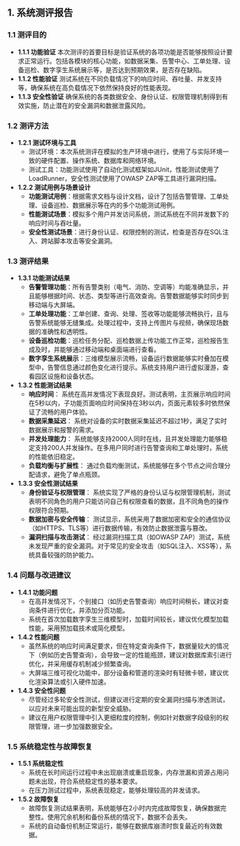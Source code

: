 ## 1. 系统测评报告

### 1.1 测评目的

- **1.1.1 功能验证**
  本次测评的首要目标是验证系统的各项功能是否能够按照设计要求正常运行。包括各模块的核心功能，如数据采集、告警中心、工单处理、设备巡检、数字孪生系统展示等，是否达到预期效果，是否存在缺陷。
- **1.1.2 性能验证**
  测试系统在不同负载情况下的响应时间、吞吐量、并发支持等，确保系统在高负载情况下依然保持良好的性能表现。
- **1.1.3 安全性验证**
  确保系统的各类数据安全、身份认证、权限管理机制得到有效实施，防止潜在的安全漏洞和数据泄露风险。

### 1.2 测评方法

- **1.2.1 测试环境与工具**
  - 测试环境：本次系统测评在模拟的生产环境中进行，使用了与实际环境一致的硬件配置、操作系统、数据库和网络环境。
  - 测试工具：功能测试使用了自动化测试框架如JUnit，性能测试使用了LoadRunner，安全性测试使用了OWASP ZAP等工具进行漏洞扫描。
- **1.2.2 测试用例与场景设计**
  - **功能测试用例**：根据需求文档与设计文档，设计了包括告警管理、工单处理、设备巡检、数据展示等在内的多个功能测试用例。
  - **性能测试场景**：模拟多个用户并发访问系统，测试系统在不同并发数下的响应时间与吞吐量。
  - **安全性测试场景**：进行身份认证、权限控制的测试，检查是否存在SQL注入、跨站脚本攻击等安全漏洞。

### 1.3 测评结果

- **1.3.1 功能测试结果**
  - **告警管理功能**：所有告警类别（电气、消防、空调等）均能准确显示，并且能够根据时间、状态、类型等进行高效查询。告警数据能够实时同步到移动端与大屏端。
  - **工单处理功能**：工单创建、查询、处理、签收等功能能够流畅执行，且与告警系统能够无缝集成。处理过程中，支持上传图片与视频，确保现场数据的准确性和透明性。
  - **设备巡检功能**：巡检任务分配、巡检数据上传功能工作正常，巡检报告生成及时，并能够通过移动端和桌面端进行查看。
  - **数字孪生系统展示**：三维模型展示流畅，设备运行数据能够实时叠加在模型中，告警信息通过颜色变化进行提示。系统支持用户进行虚拟漫游，查看园区设施和设备状态。
- **1.3.2 性能测试结果**
  - **响应时间**：
    系统在高并发情况下表现良好。测试表明，主页展示响应时间在5秒以内，子功能页面响应时间保持在3秒以内，页面元素较多时依然保证了流畅的用户体验。
  - **数据采集延迟**：
    系统对设备的实时数据采集延迟不超过1秒，满足了实时数据展示和报警的需求。
  - **并发处理能力**：
    系统能够支持2000人同时在线，且并发处理能力能够稳定支持200人并发操作。在多用户同时进行告警查询和工单处理时，系统的性能依旧稳定。
  - **负载均衡与扩展性**：
    通过负载均衡测试，系统能够在多个节点之间合理分配请求，避免了单点瓶颈。
- **1.3.3 安全性测试结果**
  - **身份验证与权限管理**：
    系统实现了严格的身份认证与权限管理机制，测试表明不同角色的用户只能访问自己有权限查看的数据，且不同角色的操作权限符合预期。
  - **数据加密与安全传输**：
    测试显示，系统采用了数据加密和安全的通信协议（如HTTPS、TLS等）进行数据传输，有效防止数据泄露与篡改。
  - **漏洞扫描与攻击测试**：
    经过漏洞扫描工具（如OWASP ZAP）测试，系统未发现严重的安全漏洞。对于常见的安全攻击（如SQL注入、XSS等），系统具备较强的防护能力。

### 1.4 问题与改进建议

- **1.4.1 功能问题**
  - 在高并发情况下，个别接口（如历史告警查询）响应时间稍长，建议对查询条件进行优化，并添加分页功能。
  - 系统在首次加载数字孪生三维模型时，加载时间较长，建议优化模型加载性能，采用预加载技术或简化模型。
- **1.4.2 性能问题**
  - 虽然系统的响应时间满足要求，但在特定查询条件下，数据量较大的情况下（例如历史告警查询），会导致一定的性能瓶颈，建议对数据库索引进行优化，并采用缓存机制减少频繁查询。
  - 大屏端三维可视化功能中，部分设备和管道的渲染时有轻微卡顿，建议优化渲染算法或引入硬件加速。
- **1.4.3 安全性问题**
  - 尽管经过多轮安全性测试，但建议进行定期的安全漏洞扫描与渗透测试，以应对未来可能出现的新型安全威胁。
  - 建议在用户权限管理中引入更细粒度的控制，例如针对数据字段级别的权限管理，进一步加强数据安全。

### 1.5 系统稳定性与故障恢复

- **1.5.1 系统稳定性**
  - 系统在长时间运行过程中未出现崩溃或重启现象，内存泄漏和资源占用问题未出现，符合系统稳定性的基本要求。
  - 在压力测试过程中，系统表现稳定，能够处理较高的并发请求。
- **1.5.2 故障恢复**
  - 故障恢复测试结果表明，系统能够在2小时内完成故障恢复，确保数据完整性。使用冗余机制和备份系统的情况下，数据不会丢失。
  - 系统的自动备份机制正常运行，能够在数据库崩溃时恢复最近的有效数据。